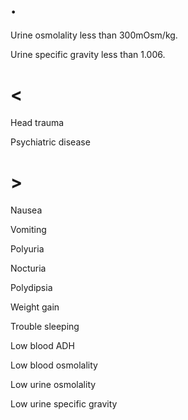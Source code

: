 # .

Urine osmolality less than 300mOsm/kg.

Urine specific gravity less than 1.006.

# <

Head trauma

Psychiatric disease

# >

Nausea

Vomiting

Polyuria

Nocturia

Polydipsia

Weight gain

Trouble sleeping

Low blood ADH

Low blood osmolality

Low urine osmolality

Low urine specific gravity
